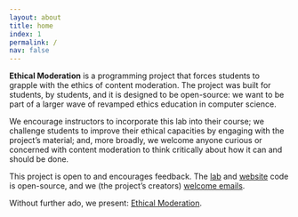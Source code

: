```yaml
---
layout: about
title: home
index: 1
permalink: /
nav: false
---
```


**Ethical Moderation** is a programming project that forces students to grapple with the ethics of content moderation. The
project was built for students, by students, and it is designed to be open-source: we want to be part of a larger wave of revamped ethics education in computer science.

We encourage instructors to incorporate this lab into their course; we challenge students to improve their ethical
capacities by engaging with the project’s material; and, more broadly, we welcome anyone curious or concerned with content
moderation to think critically about how it can and should be done.

This project is open to and encourages feedback. The [lab](https://github.com/dylanirlbeck/hackillinois-2021) and [website](https://github.com/dylanirlbeck/content-moderation-lab) code is open-source, and we (the project’s creators) [welcome emails](https://dylanirlbeck.github.io/ethical-moderation/acknowledgements/).

Without further ado, we present: [Ethical Moderation](https://dylanirlbeck.github.io/ethical-moderation/project).
